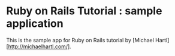 # Ruby on Rails Tutorial : sample application

This is the sample app for Ruby on Rails tutorial by [Michael Hartl] [http://michaelhartl.com/].

